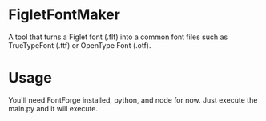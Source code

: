 # FigletFontMaker
A tool that turns a Figlet font (.flf) into a common font files such as TrueTypeFont (.ttf) or OpenType Font (.otf).

# Usage
You'll need FontForge installed, python, and node for now. Just execute the main.py and it will execute.
